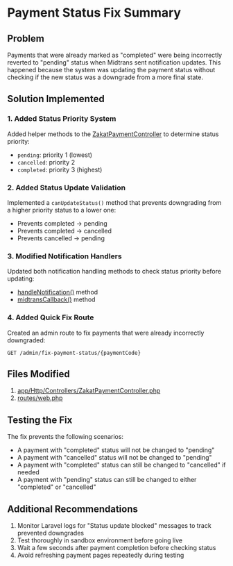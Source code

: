 # Payment Status Fix Summary

## Problem

Payments that were already marked as "completed" were being incorrectly reverted to "pending" status when Midtrans sent notification updates. This happened because the system was updating the payment status without checking if the new status was a downgrade from a more final state.

## Solution Implemented

### 1. Added Status Priority System

Added helper methods to the [ZakatPaymentController](file:///c:/xampp/htdocs/SistemZakat2/app/Http/Controllers/ZakatPaymentController.php#L15-L1380) to determine status priority:

- `pending`: priority 1 (lowest)
- `cancelled`: priority 2
- `completed`: priority 3 (highest)

### 2. Added Status Update Validation

Implemented a `canUpdateStatus()` method that prevents downgrading from a higher priority status to a lower one:

- Prevents completed → pending
- Prevents completed → cancelled
- Prevents cancelled → pending

### 3. Modified Notification Handlers

Updated both notification handling methods to check status priority before updating:

- [handleNotification()](file:///c:/xampp/htdocs/SistemZakat2/app/Http/Controllers/ZakatPaymentController.php#L491-L620) method
- [midtransCallback()](file:///c:/xampp/htdocs/SistemZakat2/app/Http/Controllers/ZakatPaymentController.php#L622-L719) method

### 4. Added Quick Fix Route

Created an admin route to fix payments that were already incorrectly downgraded:

```
GET /admin/fix-payment-status/{paymentCode}
```

## Files Modified

1. [app/Http/Controllers/ZakatPaymentController.php](file:///c:/xampp/htdocs/SistemZakat2/app/Http/Controllers/ZakatPaymentController.php)
2. [routes/web.php](file:///c:/xampp/htdocs/SistemZakat2/routes/web.php)

## Testing the Fix

The fix prevents the following scenarios:

- A payment with "completed" status will not be changed to "pending"
- A payment with "cancelled" status will not be changed to "pending"
- A payment with "completed" status can still be changed to "cancelled" if needed
- A payment with "pending" status can still be changed to either "completed" or "cancelled"

## Additional Recommendations

1. Monitor Laravel logs for "Status update blocked" messages to track prevented downgrades
2. Test thoroughly in sandbox environment before going live
3. Wait a few seconds after payment completion before checking status
4. Avoid refreshing payment pages repeatedly during testing
